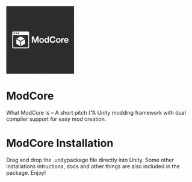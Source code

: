 <img src="ModCoreLogo.png" alt="ModCore Preview" width="180"/>


# ModCore
What ModCore Is – A short pitch (“A Unity modding framework with dual compiler support for easy mod creation.

# ModCore Installation

Drag and drop the .unitypackage file directly into Unity. Some other installations intructions, docs and other things are also included in the package. Enjoy!
